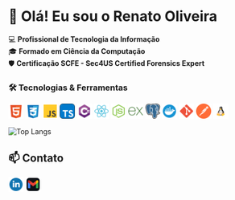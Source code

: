 # 👋 Olá! Eu sou o Renato Oliveira

💻 **Profissional de Tecnologia da Informação**  
🎓 **Formado em Ciência da Computação**  
🛡️ **Certificação SCFE - Sec4US Certified Forensics Expert**  

### 🛠️ Tecnologias & Ferramentas
<p>
<img src="./assets/badges/html-5-svgrepo-com.svg" alt="HTML5" width="30" />
<img src="./assets/badges/css-3-svgrepo-com.svg" alt="CSS3" width="30" />
<img src="./assets/badges/js-svgrepo-com.svg" alt="JavaScript" width="30" />
<img src="./assets/badges/typescript-svgrepo-com.svg" alt="TypeScript" width="30" />
<img src="./assets/badges/csharp-svgrepo-com.svg" alt="C#" width="30" />
<img src="./assets/badges/react-svgrepo-com.svg" alt="React" width="30" />
<img src="./assets/badges/node-js-svgrepo-com.svg" alt="Node.js" width="30" />
<img src="./assets/badges/Express.svg" alt="Express" width="30" />
<img src="./assets/badges/postgresql-logo-svgrepo-com.svg" alt="PostgreSQL" width="30" />
<img src="./assets/badges/docker-svgrepo-com.svg" alt="Docker" width="30" />
<img src="./assets/badges/git-svgrepo-com.svg" alt="Git" width="30" />
<img src="./assets/badges/postman-icon-svgrepo-com.svg" alt="Postman" width="30" />
<img src="./assets/badges/linux-svgrepo-com.svg" alt="Linux" width="30" />
</p>

![Top Langs](https://github-readme-stats.vercel.app/api/top-langs/?username=profRenatoOliveira1&layout=compact&theme=radical)

## 📫 Contato
<p>
<a href="https://www.linkedin.com/in/renato-luis-de-oliveira-502832b7/"><img src="./assets/badges/linkedin-1-svgrepo-com.svg" alt="LinkedIn" width="30" target="_blank" /></a>
<a href="mailto:renato.loliveira89@gmail.com"><img src="./assets/badges/gmail-svgrepo-com.svg" alt="Email" width="30" /></a>
</p>
<!--
**renatoOliveira25/renatoOliveira25** is a ✨ _special_ ✨ repository because its `README.md` (this file) appears on your GitHub profile.

Here are some ideas to get you started:

- 🔭 I’m currently working on ...
- 🌱 I’m currently learning ...
- 👯 I’m looking to collaborate on ...
- 🤔 I’m looking for help with ...
- 💬 Ask me about ...
- 📫 How to reach me: ...
- 😄 Pronouns: ...
- ⚡ Fun fact: ...
-->
